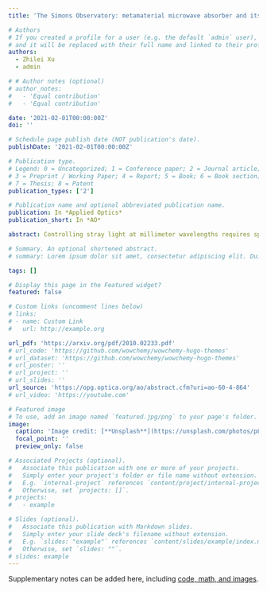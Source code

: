 ```yaml
---
title: 'The Simons Observatory: metamaterial microwave absorber and its cryogenic applications'

# Authors
# If you created a profile for a user (e.g. the default `admin` user), write the username (folder name) here
# and it will be replaced with their full name and linked to their profile.
authors:
  - Zhilei Xu
  - admin

# # Author notes (optional)
# author_notes:
#   - 'Equal contribution'
#   - 'Equal contribution'

date: '2021-02-01T00:00:00Z'
doi: ''

# Schedule page publish date (NOT publication's date).
publishDate: '2021-02-01T00:00:00Z'

# Publication type.
# Legend: 0 = Uncategorized; 1 = Conference paper; 2 = Journal article;
# 3 = Preprint / Working Paper; 4 = Report; 5 = Book; 6 = Book section;
# 7 = Thesis; 8 = Patent
publication_types: ['2']

# Publication name and optional abbreviated publication name.
publication: In *Applied Optics*
publication_short: In *AO*

abstract: Controlling stray light at millimeter wavelengths requires special optical design and selection of absorptive materials that should be compatible with cryogenic operating environments. While a wide selection of absorptive materials exists, these typically exhibit high indices of refraction and reflect/scatter a significant fraction of light before absorption. For many lower index materials such as commercial microwave absorbers, their applications in cryogenic environments are challenging. In this paper, we present a new tool to control stray light, metamaterial microwave absorber tiles. These tiles comprise an outer metamaterial layer that approximates a lossy gradient index anti-reflection coating. They are fabricated via injection molding commercially available carbon-loaded polyurethane (25% by mass). The injection molding technology enables mass production at low cost. The design of these tiles is presented, along with thermal tests to 1 K. Room temperature optical measurements verify their control of reflectance to less than 1% up to 65 degree angles of incidence, and control of wide angle scattering below 0.01%. The dielectric properties of the bulk carbon-loaded material used in the tiles is also measured at different temperatures, confirming that the material maintains similar dielectric properties down to 3 K.

# Summary. An optional shortened abstract.
# summary: Lorem ipsum dolor sit amet, consectetur adipiscing elit. Duis posuere tellus ac convallis placerat. Proin tincidunt magna sed ex sollicitudin condimentum.

tags: []

# Display this page in the Featured widget?
featured: false

# Custom links (uncomment lines below)
# links:
# - name: Custom Link
#   url: http://example.org

url_pdf: 'https://arxiv.org/pdf/2010.02233.pdf'
# url_code: 'https://github.com/wowchemy/wowchemy-hugo-themes'
# url_dataset: 'https://github.com/wowchemy/wowchemy-hugo-themes'
# url_poster: ''
# url_project: ''
# url_slides: ''
url_source: 'https://opg.optica.org/ao/abstract.cfm?uri=ao-60-4-864'
# url_video: 'https://youtube.com'

# Featured image
# To use, add an image named `featured.jpg/png` to your page's folder.
image:
  caption: 'Image credit: [**Unsplash**](https://unsplash.com/photos/pLCdAaMFLTE)'
  focal_point: ''
  preview_only: false

# Associated Projects (optional).
#   Associate this publication with one or more of your projects.
#   Simply enter your project's folder or file name without extension.
#   E.g. `internal-project` references `content/project/internal-project/index.md`.
#   Otherwise, set `projects: []`.
# projects:
#   - example

# Slides (optional).
#   Associate this publication with Markdown slides.
#   Simply enter your slide deck's filename without extension.
#   E.g. `slides: "example"` references `content/slides/example/index.md`.
#   Otherwise, set `slides: ""`.
# slides: example
---
```


<!-- {{% callout note %}}
Click the _Cite_ button above to demo the feature to enable visitors to import publication metadata into their reference management software.
{{% /callout %}}

{{% callout note %}}
Create your slides in Markdown - click the _Slides_ button to check out the example.
{{% /callout %}} -->

Supplementary notes can be added here, including [code, math, and images](https://wowchemy.com/docs/writing-markdown-latex/).
